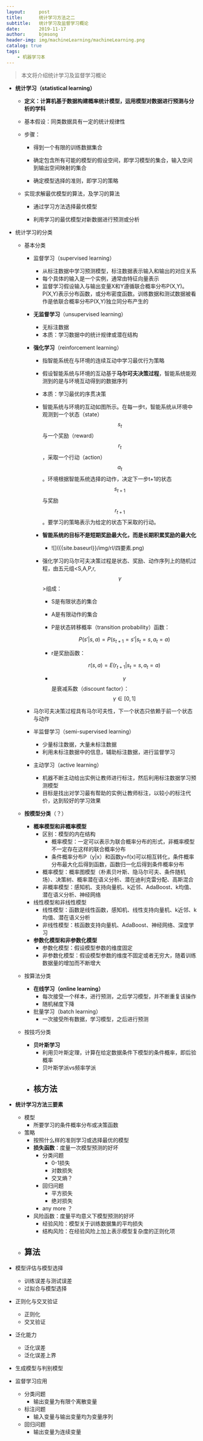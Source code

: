 ```yaml
---
layout:     post
title:      统计学习方法之二
subtitle:   统计学习及监督学习概论
date:       2019-11-17
author:     bjmsong
header-img: img/machineLearning/machineLearning.png
catalog: true
tags:
    - 机器学习本
---
```

>本文将介绍统计学习及监督学习概论

- **统计学习（statistical learning）**

  - **定义：计算机基于数据构建概率统计模型，运用模型对数据进行预测与分析的学科**

  - 基本假设：同类数据具有一定的统计规律性

  - 步骤：

    - 得到一个有限的训练数据集合
    
    - 确定包含所有可能的模型的假设空间，即学习模型的集合，输入空间到输出空间映射的集合
    
    - 确定模型选择的准则，即学习的策略
    
  - 实现求解最优模型的算法，及学习的算法
    
    - 通过学习方法选择最优模型
    
    - 利用学习的最优模型对新数据进行预测或分析
    
      
    

- 统计学习的分类

  - 基本分类
    - 监督学习（supervised learning）
      - 从标注数据中学习预测模型，标注数据表示输入和输出的对应关系
      - 每个具体的输入是一个实例，通常由特征向量表示
      - 监督学习假设输入与输出变量X和Y遵循联合概率分布P(X,Y)。P(X,Y)表示分布函数，或分布密度函数。训练数据和测试数据被看作是依联合概率分布P(X,Y)独立同分布产生的
    - **无监督学习**（unsupervised learning）
      
      - 无标注数据
      - 本质：学习数据中的统计规律或潜在结构
    - **强化学习**（reinforcement learning）
      
      - 指智能系统在与环境的连续互动中学习最优行为策略
      
      - 假设智能系统与环境的互动基于**马尔可夫决策过程**，智能系统能观测到的是与环境互动得到的数据序列
      
      - 本质：学习最优的序贯决策
      
      - 智能系统与环境的互动如图所示。在每一步t，智能系统从环境中观测到一个状态（state）$$s_t$$与一个奖励（reward）$$r_t$$，采取一个行动（action）$$a_t$$。环境根据智能系统选择的动作，决定下一步t+1的状态$$s_{t+1}$$与奖励$$r_{t+1}$$。要学习的策略表示为给定的状态下采取的行动。
      
      - **智能系统的目标不是短期奖励最大化，而是长期积累奖励的最大化​**
      
        <ul> 
        <li markdown="1"> 
        ![]({{site.baseurl}}/img/rl/四要素.png) 
        </li> 
        </ul> 
      
      - 强化学习的马尔可夫决策过程是状态、奖励、动作序列上的随机过程，由五元组<S,A,P,r,$$\gamma$$>组成：
      
        - S是有限状态的集合
      
        - A是有限动作的集合
      
        - P是状态转移概率（transition probability）函数：
      
          $$P(s'|s,a)=P(s_{t+1}=s'|s_t=s,a_t=a)$$
      
        - r是奖励函数：
        
          $$r(s,a)=E(r_{t+1}|s_t=s,a_t=a)$$
      
        - $$\gamma$$是衰减系数（discount factor）：$$\gamma\in[0,1]$$
      
    - 马尔可夫决策过程具有马尔可夫性，下一个状态只依赖于前一个状态与动作
      
    - 半监督学习（semi-supervised learning）
      - 少量标注数据，大量未标注数据
      - 利用未标注数据中的信息，辅助标注数据，进行监督学习
    - 主动学习（active learning）
      - 机器不断主动给出实例让教师进行标注，然后利用标注数据学习预测模型
      - 目标是找出对学习最有帮助的实例让教师标注，以较小的标注代价，达到较好的学习效果
    
  - **按模型分类**（？）
    
    - **概率模型和非概率模型**
      - 区别：模型的内在结构
        - 概率模型：一定可以表示为联合概率分布的形式，非概率模型不一定存在这样的联合概率分布
        - 条件概率分布P（y|x）和函数y=f(x)可以相互转化，条件概率分布最大化后得到函数，函数归一化后得到条件概率分布
      - 概率模型：概率图模型（朴素贝叶斯、隐马尔可夫、条件随机场）、决策树、概率潜在语义分析、潜在迪利克雷分配、高斯混合
      - 非概率模型：感知机、支持向量机、k近邻、AdaBoost、k均值、潜在语义分析、神经网络
    - 线性模型和非线性模型
      - 线性模型：函数是线性函数，感知机、线性支持向量机、k近邻、k均值、潜在语义分析
      - 非线性模型：核函数支持向量机、AdaBoost、神经网络、深度学习
    - **参数化模型和非参数化模型**
      - 参数化模型：假设模型参数的维度固定
      - 非参数化模型：假设模型参数的维度不固定或者无穷大，随着训练数据量的增加而不断增大
    
  - 按算法分类
    - **在线学习（online learning）**
      - 每次接受一个样本，进行预测，之后学习模型，并不断重复该操作
      - 随机梯度下降
    - 批量学习（batch learning）
      - 一次接受所有数据，学习模型，之后进行预测
    
  - 按技巧分类
    - **贝叶斯学习**
      - 利用贝叶斯定理，计算在给定数据条件下模型的条件概率，即后验概率
      - 贝叶斯学派vs频率学派
    - **核方法**
      - 

- **统计学习方法三要素**

  - 模型
    - 所要学习的条件概率分布或决策函数
  - 策略
    - 按照什么样的准则学习或选择最优的模型
    - **损失函数**：度量一次模型预测的好坏
      - 分类问题
        - 0-1损失
        - 对数损失
        - 交叉熵？
      - 回归问题
        - 平方损失
        - 绝对损失
      - any more ？ 
    - 风险函数：度量平均意义下模型预测的好坏
      - 经验风险：模型关于训练数据集的平均损失
      - 结构风险：在经验风险上加上表示模型复杂度的正则化项
  - 算法
    - 

- 模型评估与模型选择

  - 训练误差与测试误差
  - 过拟合与模型选择

- 正则化与交叉验证

  - 正则化
  - 交叉验证

- 泛化能力

  - 泛化误差
  - 泛化误差上界

- 生成模型与判别模型

- 监督学习应用

  - 分类问题
    - 输出变量为有限个离散变量
  - 标注问题
    - 输入变量与输出变量均为变量序列
  - 回归问题
    - 输出变量为连续变量


